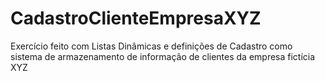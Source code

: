 # CadastroClienteEmpresaXYZ
Exercício feito com Listas Dinâmicas e definições de Cadastro como sistema de armazenamento de informação de clientes da empresa fictícia XYZ

